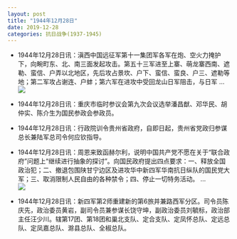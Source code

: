 ```yaml
---
layout: post
title: "1944年12月28日"
date: 2019-12-28
categories: 抗日战争(1937-1945)
---
```


<meta name="referrer" content="no-referrer" />

- 1944年12月28日讯：滇西中国远征军第十一集团军各军在炮、空火力掩护下，向畹町东、北、南三面发起攻击。第五十三军进至上寨、萌龙寨西南、遮勒、蛮信、户弄以北地区，先后攻占景坎、户下、蛮信、蛮良、户三、遮勒等地；第二军攻占谢连、户蚌；第六军在进攻中受回龙山日军阻击，与日军 ... <br/><img src="https://wx2.sinaimg.cn/large/aca367d8ly1gacot8iij3j20c8090mx6.jpg" />

- 1944年12月28日讯：重庆市临时参议会第九次会议选举潘昌猷、邓华民、胡仲实、陈介生为国民参政会参政员。 

- 1944年12月28日讯：行政院训令贵州省政府，自即日起，贵州省党政归参谋总长兼陆军总司令何应钦指导。 

- 1944年12月28日讯：周恩来致函赫尔利，说明中国共产党不愿在关于“联合政府”问题上“继续进行抽象的探讨”。向国民政府提出四点要求：一、释放全国政治犯；二、撤退包围陕甘宁边区及进攻华中新四军华南抗日纵队的国民党大军；三、取消限制人民自由的各种禁令；四、停止一切特务活动。 ... <br/><img src="https://wx2.sinaimg.cn/large/aca367d8ly1gac7gwohy8j20c80ftt8y.jpg" />

- 1944年12月28日讯：新四军第2师重建新的第6旅并兼路西军分区。司令员陈庆先，政治委员黄岩，副司令员兼参谋长饶守坤，副政治委员刘毓标，政治部主任汪少川。辖第17团、第18团和巢北支队、定合支队、定凤怀总队、定远总队、定凤嘉总队、滁县总队、全椒总队。 

